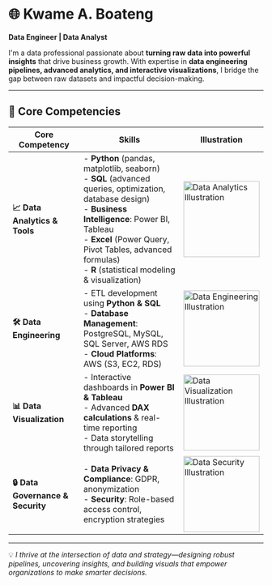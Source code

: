 # 🌐 Kwame A. Boateng  

**Data Engineer | Data Analyst**  

I'm a data professional passionate about **turning raw data into powerful insights** that drive business growth. With expertise in **data engineering pipelines, advanced analytics, and interactive visualizations**, I bridge the gap between raw datasets and impactful decision-making.  

---

## 🔧 Core Competencies  

| Core Competency | Skills | Illustration |
|-----------------|--------|--------------|
| **📈 Data Analytics & Tools** | - **Python** (pandas, matplotlib, seaborn) <br> - **SQL** (advanced queries, optimization, database design) <br> - **Business Intelligence**: Power BI, Tableau <br> - **Excel** (Power Query, Pivot Tables, advanced formulas) <br> - **R** (statistical modeling & visualization) | <img src="https://img.freepik.com/free-vector/business-analytics-concept-illustration_114360-1124.jpg" width="150" alt="Data Analytics Illustration"/> |
| **🛠 Data Engineering** | - ETL development using **Python & SQL** <br> - **Database Management**: PostgreSQL, MySQL, SQL Server, AWS RDS <br> - **Cloud Platforms**: AWS (S3, EC2, RDS) | <img src="imgs/19197188.jpg.jpg" width="150" alt="Data Engineering Illustration"/> |
| **📊 Data Visualization** | - Interactive dashboards in **Power BI & Tableau** <br> - Advanced **DAX calculations** & real-time reporting <br> - Data storytelling through tailored reports | <img src="imgs/4965057.jpg.jpg" width="150" alt="Data Visualization Illustration"/> |
| **🔒 Data Governance & Security** | - **Data Privacy & Compliance**: GDPR, anonymization <br> - **Security**: Role-based access control, encryption strategies | <img src="https://img.freepik.com/free-vector/cyber-security-concept-illustration_114360-5476.jpg" width="150" alt="Data Security Illustration"/> |

---

💡 *I thrive at the intersection of data and strategy—designing robust pipelines, uncovering insights, and building visuals that empower organizations to make smarter decisions.*  
